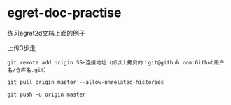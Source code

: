 # egret-doc-practise
练习egret2d文档上面的例子

上传3步走

`git remote add origin SSH连接地址（如以上拷贝的：git@github.com:Github用户名/仓库名.git）`

`git pull origin master --allow-unrelated-histories`

`git push -u origin master`